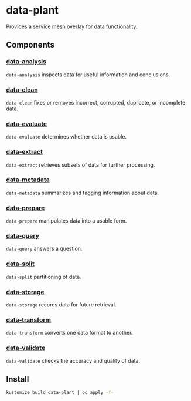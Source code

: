# data-plant

Provides a service mesh overlay for data functionality.

## Components

### [data-analysis](./data-plant/overlays/data-analysis)

`data-analysis` inspects data for useful information and conclusions.

### [data-clean](./data-plant/overlays/data-clean)

`data-clean` fixes or removes incorrect, corrupted, duplicate, or incomplete data.

### [data-evaluate](./data-plant/overlays/data-evaluate)

`data-evaluate` determines whether data is usable.

### [data-extract](./data-plant/overlays/data-extract)

`data-extract` retrieves subsets of data for further processing.

### [data-metadata](./data-plant/overlays/data-metadata)

`data-metadata` summarizes and tagging information about data.

### [data-prepare](./data-plant/overlays/data-prepare)

`data-prepare` manipulates data into a usable form.

### [data-query](./data-plant/overlays/data-query)

`data-query` answers a question.

### [data-split](./data-plant/overlays/data-split)

`data-split` partitioning of data.

### [data-storage](./data-plant/overlays/data-storage)

`data-storage` records data for future retrieval.

### [data-transform](./data-plant/overlays/data-transform)

`data-transform` converts one data format to another.

### [data-validate](./data-plant/overlays/data-validate)

`data-validate` checks the accuracy and quality of data.

## Install

```sh 
kustomize build data-plant | oc apply -f-
```